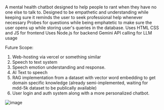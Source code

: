 A mental health chatbot designed to help people to rant when they have no one else to talk to. 
Designed to be empathetic and understanding while keeping sure it reminds the user to seek professional help whenever necessary
Probes for questions while being emphatetic to make sure the user opens up while storing user's queries in the database.
Uses HTML CSS and JS for frontend
Uses Node.js for backend
Gemini API calling for LLM usage

Future Scope:
1. Web-hosting via vercel or something similar
2. Speech to text system
3. Speech emotion understanding and response.
4. AI Text to speech
5. RAG implementation from a dataset with vector word embedding to get domain specific knowledge (already semi-implemented, waiting for mdd-5k dataset to be publically available)
6. User login and auth system along with a more personalized chatbot.

   
![image](https://github.com/user-attachments/assets/355e36d6-4225-4256-87d9-bc2c8a8f5987)

